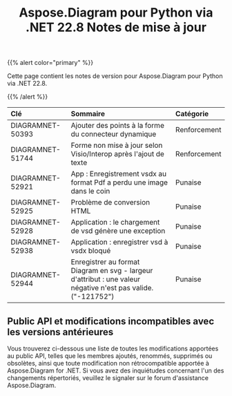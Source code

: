 ﻿---
title: Aspose.Diagram pour Python via .NET 22.8 Notes de mise à jour
type: docs
weight: 19
url: /fr/python-net/aspose-diagram-for-python-via-net-22-8-release-notes/
---
{{% alert color="primary" %}} 

Cette page contient les notes de version pour Aspose.Diagram pour Python via .NET 22.8.

{{% /alert %}} 

|**Clé**|**Sommaire**|**Catégorie**|
|:- |:- |:- |
|DIAGRAMNET-50393|Ajouter des points à la forme du connecteur dynamique|Renforcement|
|DIAGRAMNET-51744|Forme non mise à jour selon Visio/Interop après l'ajout de texte|Renforcement|
|DIAGRAMNET-52921|App : Enregistrement vsdx au format Pdf a perdu une image dans le coin|Punaise|
|DIAGRAMNET-52925|Problème de conversion HTML|Punaise|
|DIAGRAMNET-52928|Application : le chargement de vsd génère une exception|Punaise|
|DIAGRAMNET-52938|Application : enregistrer vsd à vsdx bloqué|Punaise|
|DIAGRAMNET-52944|Enregistrer au format Diagram en svg - largeur d'attribut : une valeur négative n'est pas valide. ("-121752")|Punaise|

## **Public API et modifications incompatibles avec les versions antérieures**
Vous trouverez ci-dessous une liste de toutes les modifications apportées au public API, telles que les membres ajoutés, renommés, supprimés ou obsolètes, ainsi que toute modification non rétrocompatible apportée à Aspose.Diagram for .NET. Si vous avez des inquiétudes concernant l'un des changements répertoriés, veuillez le signaler sur le forum d'assistance Aspose.Diagram.